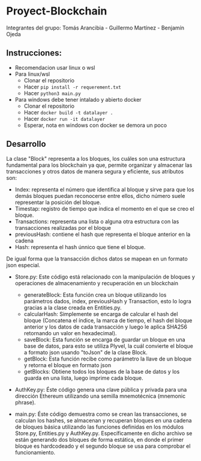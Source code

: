 # Proyect-Blockchain
Integrantes del grupo: Tomás Arancibia - Guillermo Martínez - Benjamín Ojeda

## Instrucciones:
* Recomendacion usar linux o wsl
* Para linux/wsl
  * Clonar el repositorio
  * Hacer ``` pip install -r requerement.txt  ```
  * Hacer ``` python3 main.py  ```
* Para windows debe tener intalado y abierto docker
  * Clonar el repositorio
  * Hacer ```docker build -t datalayer . ```
  * Hacer ```docker run -it datalayer```
  * Esperar, nota en windows con docker se demora un poco

## Desarrollo

  
  La clase "Block" representa a los bloques, los cuáles son una estructura fundamental para los blockchain ya que, permite organizar y almacenar las transacciones y otros datos de manera segura y eficiente, sus atributos son:
  
  * Index: representa el número que identifica al bloque y sirve para que los demás bloques puedan reconocerse entre ellos, dicho número suele representar la posición del bloque.
  * Timestap: registro de tiempo que indica el momento en el que se creo el bloque.
  * Transactions: representa una lista o alguna otra estructura con las transacciones realizadas por el bloque
  * previousHash: contiene el hash que representa el bloque anterior en la cadena
  * Hash: representa el hash únnico que tiene el bloque.

  De igual forma que la transacción dichos datos se mapean en un formato json especial.

* Store.py: Este código está relacionado con la manipulación de bloques y operaciones de almacenamiento y recuperación en un blockchain

  * generateBlock: Esta función crea un bloque utilizando los parámetros dados, index, previousHash y Transaction, esto lo logra gracias a la clase creada en Entities.py.
  * calcularHash: Simplemente se encarga de calcular el hash del bloque (Concatena el índice, la marca de tiempo, el hash del bloque anterior y los datos de cada transacción y luego le aplica SHA256 retornando un valor en hexadecimal).
  * saveBlock: Esta función se encarga de guardar un bloque en una base de datos, para esto se utiliza Plyvel, la cuál convierte el bloque a formato json usando "toJson" de la clase Block.
  * getBlock: Esta función recibe como parámetro la llave de un bloque y retorna el bloque en formato json
  * getBlocks: Obtiene todos los bloques de la base de datos y los guarda en una lista, luego imprime cada bloque.

* AuthKey.py: Éste código genera una clave pública y privada para una dirección Ethereum utilizando una semilla mnemotécnica (mnemonic phrase).

* main.py: Éste código demuestra como se crean las transacciones, se calculan los hashes, se almacenan y recuperan bloques en una cadena de bloques básica utilizando las funciones definidas en los módulos Store.py, Entities.py y AuthKey.py. Específicamente en dicho archivo se están generando dos bloques de forma estática, en donde el primer bloque es hardcodeado y el segundo bloque se usa para comprobar el funcionamiento.
